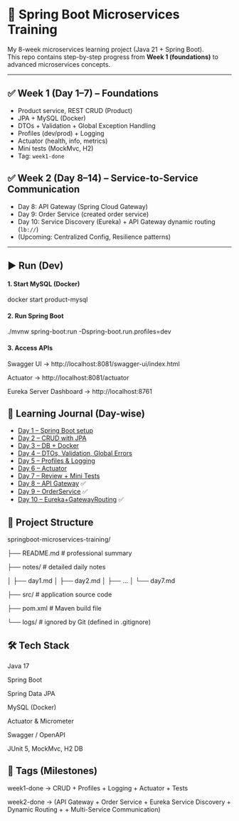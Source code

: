 # 🚀 Spring Boot Microservices Training

My 8-week microservices learning project (Java 21 + Spring Boot).  
This repo contains step-by-step progress from **Week 1 (foundations)** to advanced microservices concepts.

---

## ✅ Week 1 (Day 1–7) – Foundations
- Product service, REST CRUD (Product)
- JPA + MySQL (Docker)
- DTOs + Validation + Global Exception Handling
- Profiles (dev/prod) + Logging
- Actuator (health, info, metrics)
- Mini tests (MockMvc, H2)
- Tag: `week1-done`

## ✅ Week 2 (Day 8–14) – Service-to-Service Communication
- Day 8: API Gateway (Spring Cloud Gateway)
- Day 9: Order Service (created order service)
- Day 10: Service Discovery (Eureka) + API Gateway dynamic routing (`lb://`)
- (Upcoming: Centralized Config, Resilience patterns)


---

## ▶️ Run (Dev)

#### 1. Start MySQL (Docker)

docker start product-mysql

#### 2. Run Spring Boot
./mvnw spring-boot:run -Dspring-boot.run.profiles=dev

#### 3. Access APIs

Swagger UI → http://localhost:8081/swagger-ui/index.html

Actuator → http://localhost:8081/actuator

Eureka Server Dashboard → http://localhost:8761 


## 📒 Learning Journal (Day-wise)

- [Day 1 – Spring Boot setup](notes/day1.md)
- [Day 2 – CRUD with JPA](notes/day2.md)
- [Day 3 – DB + Docker](notes/day3.md)
- [Day 4 – DTOs, Validation, Global Errors](notes/day4.md)
- [Day 5 – Profiles & Logging](notes/day5.md)
- [Day 6 – Actuator](notes/day6.md)
- [Day 7 – Review + Mini Tests](notes/day7.md)
- [Day 8 – API Gateway](./notes/day8.md) ✅
- [Day 9 – OrderService](./notes/day9.md) ✅
- [Day 10 – Eureka+GatewayRouting](./notes/day10.md) ✅



## 📂 Project Structure
springboot-microservices-training/

 ├── README.md          # professional summary
 
 ├── notes/             # detailed daily notes
 
 │   ├── day1.md
 │   ├── day2.md
 │   ├── ...
 │   └── day7.md
 
 ├── src/               # application source code
 
 ├── pom.xml           # Maven build file 
 
 └── logs/             # ignored by Git (defined in .gitignore)

## 🛠️ Tech Stack

Java 17

Spring Boot

Spring Data JPA

MySQL (Docker)

Actuator & Micrometer

Swagger / OpenAPI

JUnit 5, MockMvc, H2 DB


## 🎯 Tags (Milestones)

week1-done → CRUD + Profiles + Logging + Actuator + Tests

week2-done → (API Gateway + Order Service + Eureka Service Discovery + Dynamic Routing + + Multi-Service Communication)